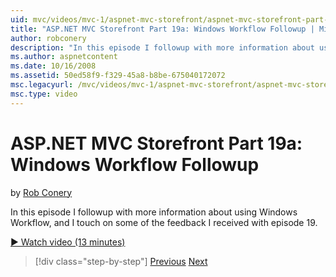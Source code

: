 ```yaml
---
uid: mvc/videos/mvc-1/aspnet-mvc-storefront/aspnet-mvc-storefront-part-19a-windows-workflow-followup
title: "ASP.NET MVC Storefront Part 19a: Windows Workflow Followup | Microsoft Docs"
author: robconery
description: "In this episode I followup with more information about using Windows Workflow, and I touch on some of the feedback I received with episode 19."
ms.author: aspnetcontent
ms.date: 10/16/2008
ms.assetid: 50ed58f9-f329-45a8-b8be-675040172072
msc.legacyurl: /mvc/videos/mvc-1/aspnet-mvc-storefront/aspnet-mvc-storefront-part-19a-windows-workflow-followup
msc.type: video
---
```

ASP.NET MVC Storefront Part 19a: Windows Workflow Followup
====================
by [Rob Conery](https://github.com/robconery)

In this episode I followup with more information about using Windows Workflow, and I touch on some of the feedback I received with episode 19.

[&#9654; Watch video (13 minutes)](https://channel9.msdn.com/Blogs/ASP-NET-Site-Videos/aspnet-mvc-storefront-part-19a-windows-workflow-followup)

> [!div class="step-by-step"]
> [Previous](aspnet-mvc-storefront-part-19-processing-orders-with-windows-workflow.md)
> [Next](aspnet-mvc-storefront-part-20-logging.md)
